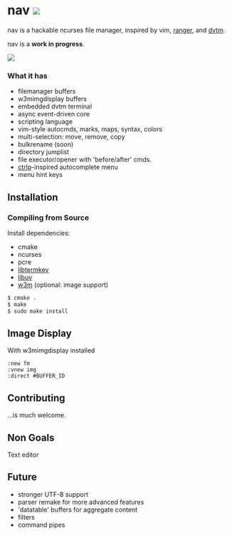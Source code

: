 # nav [![](https://api.travis-ci.org/jollywho/nav.svg)](https://travis-ci.org/jollywho/nav)
nav is a hackable ncurses file manager, inspired by vim, [ranger](http://ranger.nongnu.org/), and [dvtm](http://www.brain-dump.org/projects/dvtm/).

nav is a **work in progress**.

![](http://sicp.me/u/armtv.png)

### What it has

* filemanager buffers
* w3mimgdisplay buffers
* embedded dvtm terminal
* async event-driven core
* scripting language
* vim-style autocmds, marks, maps, syntax, colors
* multi-selection: move, remove, copy
* bulkrename (soon)
* directory jumplist
* file executor/opener with 'before/after' cmds.
* [ctrlp](https://kien.github.io/ctrlp.vim/)-inspired autocomplete menu
* menu hint keys

## Installation

### Compiling from Source

Install dependencies:

* cmake
* ncurses
* pcre
* [libtermkey](http://www.leonerd.org.uk/code/libtermkey/)
* [libuv](https://github.com/libuv/libuv)
* [w3m](http://w3m.sourceforge.net/) (optional: image support)

```bash
$ cmake .
$ make
$ sudo make install
```

## Image Display

With w3mimgdisplay installed
```viml
:new fm
:vnew img
:direct #BUFFER_ID
```

## Contributing

...is much welcome.

## Non Goals

Text editor

## Future

* stronger UTF-8 support
* parser remake for more advanced features
* 'datatable' buffers for aggregate content
* filters
* command pipes
